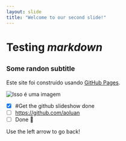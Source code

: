 ```yaml
---
layout: slide
title: "Welcome to our second slide!"
---
```

# **Testing _markdown_**
## <sub>Some randon subtitle</sub>
Este site foi construído usando [GitHub Pages](https://pages.github.com/).

![Isso é uma imagem](https://myoctocat.com/assets/images/base-octocat.svg)

- [x] #Get the github slideshow done
- [ ] https://github.com/aoluan
- [ ] Done :tada:

Use the left arrow to go back!
